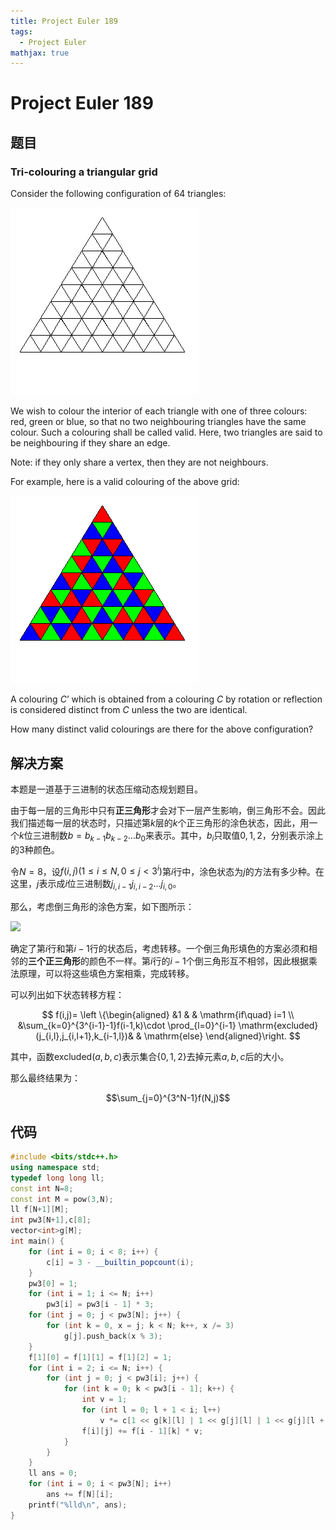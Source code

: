 ```yaml
---
title: Project Euler 189
tags:
  - Project Euler
mathjax: true
---
```

<escape><!-- more --></escape>
    
# Project Euler 189
## 题目
### Tri-colouring a triangular grid

Consider the following configuration of 64 triangles:

![](../images/p189_grid.gif)

We wish to colour the interior of each triangle with one of three colours: red, green or blue, so that no two neighbouring triangles have the same colour. Such a colouring shall be called valid. Here, two triangles are said to be neighbouring if they share an edge.

Note: if they only share a vertex, then they are not neighbours. 

For example, here is a valid colouring of the above grid:

![](../images/p189_colours.gif)

A colouring $C’$ which is obtained from a colouring $C$ by rotation or reflection is considered distinct from $C$ unless the two are identical.

How many distinct valid colourings are there for the above configuration?


## 解决方案

本题是一道基于三进制的状态压缩动态规划题目。

由于每一层的三角形中只有**正三角形**才会对下一层产生影响，倒三角形不会。因此我们描述每一层的状态时，只描述第$k$层的$k$个正三角形的涂色状态，因此，用一个$k$位三进制数$b=b_{k-1}b_{k-2}\dots b_0$来表示。其中，$b_i$只取值$0,1,2$，分别表示涂上的$3$种颜色。

令$N=8$，设$f(i,j)(1\le i\le N,0\le j< 3^i)$第$i$行中，涂色状态为$j$的方法有多少种。在这里，$j$表示成$i$位三进制数$j_{i,i-1}j_{i,i-2}\dots j_{i,0}$。

那么，考虑倒三角形的涂色方案，如下图所示：

![](../images/p189-1.png)

确定了第$i$行和第$i-1$行的状态后，考虑转移。一个倒三角形填色的方案必须和相邻的**三个正三角形**的颜色不一样。第$i$行的$i-1$个倒三角形互不相邻，因此根据乘法原理，可以将这些填色方案相乘，完成转移。

可以列出如下状态转移方程：

$$
f(i,j)=
\left \{\begin{aligned}
  &1  & & \mathrm{if\quad} i=1 \\
  &\sum_{k=0}^{3^{i-1}-1}f(i-1,k)\cdot \prod_{l=0}^{i-1}  \mathrm{excluded}(j_{i,l},j_{i,l+1},k_{i-1,l})& & \mathrm{else}
\end{aligned}\right.
$$

其中，函数$\mathrm{excluded}(a,b,c)$表示集合$\{0,1,2\}$去掉元素$a,b,c$后的大小。

那么最终结果为：

$$\sum_{j=0}^{3^N-1}f(N,j)$$

## 代码

```C++
#include <bits/stdc++.h>
using namespace std;
typedef long long ll;
const int N=8;
const int M = pow(3,N);
ll f[N+1][M];
int pw3[N+1],c[8];
vector<int>g[M];
int main() {
    for (int i = 0; i < 8; i++) {
        c[i] = 3 - __builtin_popcount(i);
    }
    pw3[0] = 1;
    for (int i = 1; i <= N; i++)
        pw3[i] = pw3[i - 1] * 3;
    for (int j = 0; j < pw3[N]; j++) {
        for (int k = 0, x = j; k < N; k++, x /= 3)
            g[j].push_back(x % 3);
    }
    f[1][0] = f[1][1] = f[1][2] = 1;
    for (int i = 2; i <= N; i++) {
        for (int j = 0; j < pw3[i]; j++) {
            for (int k = 0; k < pw3[i - 1]; k++) {
                int v = 1;
                for (int l = 0; l + 1 < i; l++)
                    v *= c[1 << g[k][l] | 1 << g[j][l] | 1 << g[j][l + 1]];
                f[i][j] += f[i - 1][k] * v;
            }
        }
    }
    ll ans = 0;
    for (int i = 0; i < pw3[N]; i++)
        ans += f[N][i];
    printf("%lld\n", ans);
}
```

